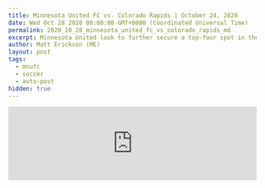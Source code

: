 ```yaml
---
title: Minnesota United FC vs. Colorado Rapids | October 24, 2020
date: Wed Oct 28 2020 00:00:00 GMT+0000 (Coordinated Universal Time)
permalink: 2020_10_28_minnesota_united_fc_vs_colorado_rapids_md
excerpt: Minnesota United look to further secure a top-four spot in the Western Conference when they meet the Colorado Rapids Wednesday night at Allianz Field. 
author: Matt Erickson (ME)
layout: post
tags:
  - mnufc
  - soccer
  - auto-post
hidden: true
---
```

<div class='soccer-video-wrapper'>
    <iframe class='soccer-video' width='100%' height='auto' frameborder='0' allowfullscreen src='https://www.mnufc.com/iframe-video?brightcove_id=6205419991001&brightcove_player_id=default&brightcove_account_id=5534894110001'></iframe>
  </div>